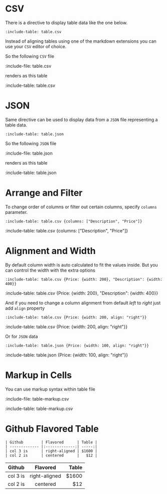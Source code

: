 # CSV

There is a directive to display table data like the one below. 

    :include-table: table.csv 
    
Instead of aligning tables using one of the markdown extensions you can use your `CSV` editor of choice.

So the following `CSV` file

:include-file: table.csv

renders as this table

:include-table: table.csv

# JSON

Same directive can be used to display data from a `JSON` file representing a table data.

    :include-table: table.json 

So the following `JSON` file

:include-file: table.json

renders as this table

:include-table: table.json

# Arrange and Filter

To change order of columns or filter out certain columns, specify `columns` parameter.

    :include-table: table.csv {columns: ["Description", "Price"]}
    
:include-table: table.csv {columns: ["Description", "Price"]}

# Alignment and Width

By default column width is auto calculated to fit the values inside. 
But you can control the width with the extra options 

    :include-table: table.csv {Price: {width: 200}, "Description": {width: 400}}

:include-table: table.csv {Price: {width: 200}, "Description": {width: 400}}

And if you need to change a column alignment from default *left* to *right* just add `align` property
    
    :include-table: table.csv {Price: {width: 200, align: "right"}}

:include-table: table.csv {Price: {width: 200, align: "right"}}

Or for `JSON` data

    :include-table: table.json {Price: {width: 100, align: "right"}}

:include-table: table.json {Price: {width: 100, align: "right"}}

# Markup in Cells

You can use markup syntax within table file  

:include-file: table-markup.csv

:include-table: table-markup.csv 

# Github Flavored Table

    | Github        | Flavored      | Table |
    | ------------- |:-------------:| -----:|
    | col 3 is      | right-aligned | $1600 |
    | col 2 is      | centered      |   $12 |


| Github        | Flavored      | Table  |
| ------------- |:-------------:| -----:|
| col 3 is      | right-aligned | $1600 |
| col 2 is      | centered      |   $12 |


